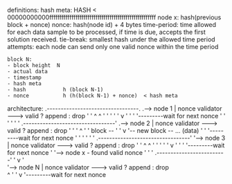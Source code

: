 definitions:
    hash meta: HASH < 00000000000fffffffffffffffffffffffffffffffffffffffffffffffffffff
    node x: hash(previous block + nonce)
    nonce: hash(node id) + 4 bytes
    time-period: time allowed for each data sample to be processed, if time is due, accepts the first solution received.
    tie-break: smallest hash under the allowed time period
    attempts: each node can send only one valid nonce within the time period

    block N: 
    - block height  N
    - actual data   
    - timestamp 
    - hash meta 
    - hash            h (block N-1)
    - nonce           h (h(block N-1) + nonce)  < hash meta

architecture:
                                                .---------------------------------.
          .--> node 1 | nonce validator ---> valid ? append : drop                '
          '              ^                      ^               '                 '
          '              '                      '               v                 '
          '              '                      '---------wait for next nonce     '
          '              '                                                        '
          '              '                      .---------------------------------'
          .--> node 2 | nonce validator ---> valid ? append : drop                '
          '              '                      ^               '                 '
   block --              '                      '               v                 '-- new block  -- ...
   (data) '              '                      '---------wait for next nonce     '
          '              '                                                        '
          '              '                      .---------------------------------'
          '--> node 3 | nonce validator ---> valid ? append : drop                '
          '              ^                      ^               '                 '
          '              '                      '               v                 '
          '              '                      '---------wait for next nonce     '
          '--> node x - found valid nonce                                         '
          '              '                              .-------------------------'
          '              v                              '             
          '--> node N | nonce validator ---> valid ? append : drop    
                                                ^               '
                                                '               v
                                                '---------wait for next nonce
